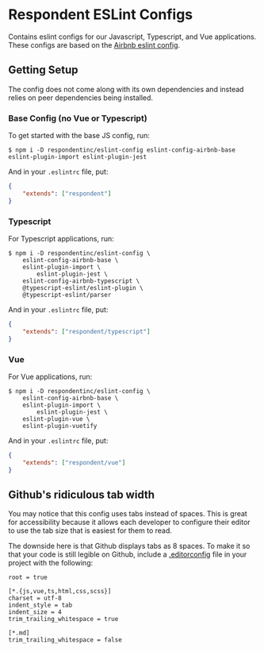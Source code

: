 # Respondent ESLint Configs

Contains eslint configs for our Javascript, Typescript, and Vue applications. These configs are based on the [Airbnb eslint config](https://github.com/airbnb/javascript).

## Getting Setup

The config does not come along with its own dependencies and instead relies on peer dependencies being installed. 

### Base Config (no Vue or Typescript)

To get started with the base JS config, run:

`$ npm i -D respondentinc/eslint-config eslint-config-airbnb-base eslint-plugin-import eslint-plugin-jest`

And in your `.eslintrc` file, put:

```json
{
	"extends": ["respondent"]
}
```

### Typescript

For Typescript applications, run:

```
$ npm i -D respondentinc/eslint-config \
    eslint-config-airbnb-base \
    eslint-plugin-import \
		eslint-plugin-jest \
    eslint-config-airbnb-typescript \
    @typescript-eslint/eslint-plugin \
    @typescript-eslint/parser 
```

And in your `.eslintrc` file, put:

```json
{
	"extends": ["respondent/typescript"]
}
```

### Vue

For Vue applications, run:

```
$ npm i -D respondentinc/eslint-config \
    eslint-config-airbnb-base \
    eslint-plugin-import \
		eslint-plugin-jest \
    eslint-plugin-vue \
    eslint-plugin-vuetify
```

And in your `.eslintrc` file, put:

```json
{
	"extends": ["respondent/vue"]
}
```

## Github's ridiculous tab width

You may notice that this config uses tabs instead of spaces. This is great for accessibility because it allows each developer to configure their editor to use the tab size that is easiest for them to read. 

The downside here is that Github displays tabs as 8 spaces. To make it so that your code is still legible on Github, include a [.editorconfig](https://editorconfig.org/) file in your project with the following:

```
root = true

[*.{js,vue,ts,html,css,scss}]
charset = utf-8
indent_style = tab
indent_size = 4
trim_trailing_whitespace = true

[*.md]
trim_trailing_whitespace = false
```
